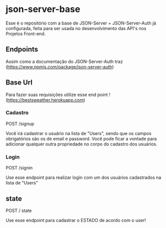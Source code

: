 # json-server-base

Esse é o repositório com a base de JSON-Server + JSON-Server-Auth já configurada, feita para ser usada no desenvolvimento das API's nos Projetos Front-end.

## Endpoints

Assim como a documentação do JSON-Server-Auth traz (https://www.npmjs.com/package/json-server-auth)

## Base Url

Para fazer suas requisições utilize esse end point !
(https://bestsweather.herokuapp.com)

### Cadastro

POST /signup

Você irá cadastrar o usuário na lista de "Users", sendo que os campos obrigatórios são os de email e password.
Você pode ficar a vontade para adicionar qualquer outra propriedade no corpo do cadastro dos usuários.

### Login

POST /signin

Use esse endpoint para realizar login com um dos usuários cadastrados na lista de "Users"

## state

POST / state

Use esse endpoint para cadastrar o ESTADO de acordo com o user!
